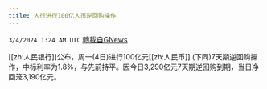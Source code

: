 ```yaml
---
title: 人行进行100亿人币逆回购操作
---
```

`3/4/2024 1:24 AM UTC` [轉載自GNews](https://gnews.org/articles/2362104)

[[zh:人民银行]]公布，周一(4日)进行100亿元[[zh:人民币]] (下同)7天期逆回购操作，中标利率为1.8%，与先前持平。因今日3,290亿元7天期逆回购到期，当日净回笼3,190亿元。
